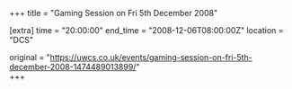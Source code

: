 +++
title = "Gaming Session on Fri 5th December 2008"

[extra]
time = "20:00:00"
end_time = "2008-12-06T08:00:00Z"
location = "DCS"

original = "https://uwcs.co.uk/events/gaming-session-on-fri-5th-december-2008-1474489013899/"    
+++



